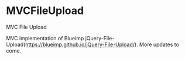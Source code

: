 # MVCFileUpload
MVC File Upload 

MVC implementation of Blueimp  jQuery-File-Upload(https://blueimp.github.io/jQuery-File-Upload/).
More updates to come.
